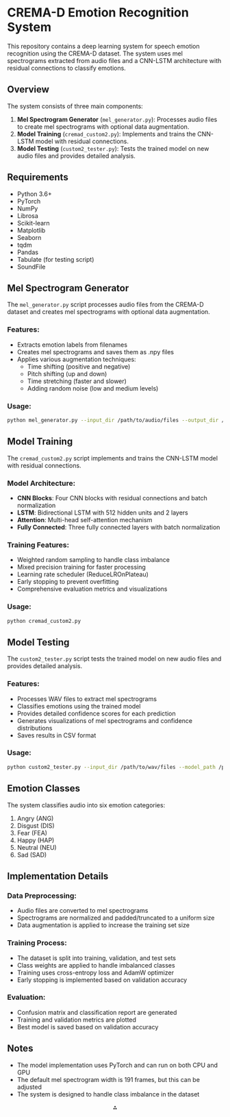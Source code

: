 
# CREMA-D Emotion Recognition System

This repository contains a deep learning system for speech emotion recognition using the CREMA-D dataset. The system uses mel spectrograms extracted from audio files and a CNN-LSTM architecture with residual connections to classify emotions.

## Overview

The system consists of three main components:

1. **Mel Spectrogram Generator** (`mel_generator.py`): Processes audio files to create mel spectrograms with optional data augmentation.
2. **Model Training** (`cremad_custom2.py`): Implements and trains the CNN-LSTM model with residual connections.
3. **Model Testing** (`custom2_tester.py`): Tests the trained model on new audio files and provides detailed analysis.

## Requirements

- Python 3.6+
- PyTorch
- NumPy
- Librosa
- Scikit-learn
- Matplotlib
- Seaborn
- tqdm
- Pandas
- Tabulate (for testing script)
- SoundFile


## Mel Spectrogram Generator

The `mel_generator.py` script processes audio files from the CREMA-D dataset and creates mel spectrograms with optional data augmentation.

### Features:

- Extracts emotion labels from filenames
- Creates mel spectrograms and saves them as .npy files
- Applies various augmentation techniques:
    - Time shifting (positive and negative)
    - Pitch shifting (up and down)
    - Time stretching (faster and slower)
    - Adding random noise (low and medium levels)


### Usage:

```bash
python mel_generator.py --input_dir /path/to/audio/files --output_dir /path/to/save/spectrograms [--no_augment] [--n_augmentations 3]
```


## Model Training

The `cremad_custom2.py` script implements and trains the CNN-LSTM model with residual connections.

### Model Architecture:

- **CNN Blocks**: Four CNN blocks with residual connections and batch normalization
- **LSTM**: Bidirectional LSTM with 512 hidden units and 2 layers
- **Attention**: Multi-head self-attention mechanism
- **Fully Connected**: Three fully connected layers with batch normalization


### Training Features:

- Weighted random sampling to handle class imbalance
- Mixed precision training for faster processing
- Learning rate scheduler (ReduceLROnPlateau)
- Early stopping to prevent overfitting
- Comprehensive evaluation metrics and visualizations


### Usage:

```bash
python cremad_custom2.py
```


## Model Testing

The `custom2_tester.py` script tests the trained model on new audio files and provides detailed analysis.

### Features:

- Processes WAV files to extract mel spectrograms
- Classifies emotions using the trained model
- Provides detailed confidence scores for each prediction
- Generates visualizations of mel spectrograms and confidence distributions
- Saves results in CSV format


### Usage:

```bash
python custom2_tester.py --input_dir /path/to/wav/files --model_path /path/to/model.pth --output_dir /path/to/save/results [--max_width 191] [--cpu] [--visualize]
```


## Emotion Classes

The system classifies audio into six emotion categories:

1. Angry (ANG)
2. Disgust (DIS)
3. Fear (FEA)
4. Happy (HAP)
5. Neutral (NEU)
6. Sad (SAD)

## Implementation Details

### Data Preprocessing:

- Audio files are converted to mel spectrograms
- Spectrograms are normalized and padded/truncated to a uniform size
- Data augmentation is applied to increase the training set size


### Training Process:

- The dataset is split into training, validation, and test sets
- Class weights are applied to handle imbalanced classes
- Training uses cross-entropy loss and AdamW optimizer
- Early stopping is implemented based on validation accuracy


### Evaluation:

- Confusion matrix and classification report are generated
- Training and validation metrics are plotted
- Best model is saved based on validation accuracy


## Notes

- The model implementation uses PyTorch and can run on both CPU and GPU
- The default mel spectrogram width is 191 frames, but this can be adjusted
- The system is designed to handle class imbalance in the dataset

<div style="text-align: center">⁂</div>

[^1]: cremad_custom2.py

[^2]: custom2_tester.py

[^3]: mel_generator.py

